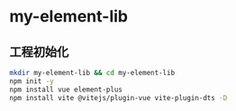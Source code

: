 # my-element-lib

## 工程初始化

```bash
mkdir my-element-lib && cd my-element-lib
npm init -y
npm install vue element-plus
npm install vite @vitejs/plugin-vue vite-plugin-dts -D
```
